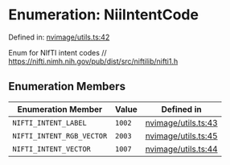 # Enumeration: NiiIntentCode

Defined in: [nvimage/utils.ts:42](https://github.com/thewtex/niivue/blob/main/packages/niivue/src/nvimage/utils.ts#L42)

Enum for NIfTI intent codes
// https://nifti.nimh.nih.gov/pub/dist/src/niftilib/nifti1.h

## Enumeration Members

| Enumeration Member                                             | Value  | Defined in                                                                                                  |
| -------------------------------------------------------------- | ------ | ----------------------------------------------------------------------------------------------------------- |
| <a id="nifti_intent_label"></a> `NIFTI_INTENT_LABEL`           | `1002` | [nvimage/utils.ts:43](https://github.com/thewtex/niivue/blob/main/packages/niivue/src/nvimage/utils.ts#L43) |
| <a id="nifti_intent_rgb_vector"></a> `NIFTI_INTENT_RGB_VECTOR` | `2003` | [nvimage/utils.ts:45](https://github.com/thewtex/niivue/blob/main/packages/niivue/src/nvimage/utils.ts#L45) |
| <a id="nifti_intent_vector"></a> `NIFTI_INTENT_VECTOR`         | `1007` | [nvimage/utils.ts:44](https://github.com/thewtex/niivue/blob/main/packages/niivue/src/nvimage/utils.ts#L44) |
